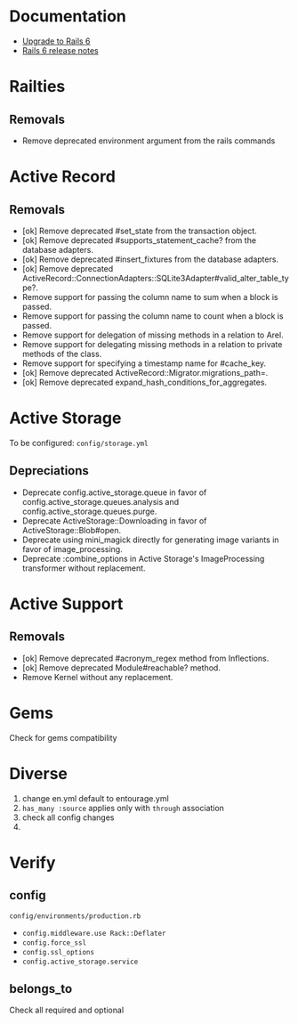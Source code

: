 # Documentation

 - [Upgrade to Rails 6](https://fullstackheroes.com/tutorials/rails/upgrade-to-rails-6/)
 - [Rails 6 release notes](https://edgeguides.rubyonrails.org/6_0_release_notes.html)

# Railties

## Removals

 - Remove deprecated environment argument from the rails commands

# Active Record

## Removals
 - [ok] Remove deprecated #set_state from the transaction object.
 - [ok] Remove deprecated #supports_statement_cache? from the database adapters.
 - [ok] Remove deprecated #insert_fixtures from the database adapters.
 - [ok] Remove deprecated ActiveRecord::ConnectionAdapters::SQLite3Adapter#valid_alter_table_type?.
 - Remove support for passing the column name to sum when a block is passed.
 - Remove support for passing the column name to count when a block is passed.
 - Remove support for delegation of missing methods in a relation to Arel.
 - Remove support for delegating missing methods in a relation to private methods of the class.
 - Remove support for specifying a timestamp name for #cache_key.
 - [ok] Remove deprecated ActiveRecord::Migrator.migrations_path=.
 - [ok] Remove deprecated expand_hash_conditions_for_aggregates.

# Active Storage

To be configured: `config/storage.yml`

## Depreciations

 - Deprecate config.active_storage.queue in favor of config.active_storage.queues.analysis and config.active_storage.queues.purge.
 - Deprecate ActiveStorage::Downloading in favor of ActiveStorage::Blob#open.
 - Deprecate using mini_magick directly for generating image variants in favor of image_processing.
 - Deprecate :combine_options in Active Storage's ImageProcessing transformer without replacement.

# Active Support

## Removals

 - [ok] Remove deprecated #acronym_regex method from Inflections.
 - [ok] Remove deprecated Module#reachable? method.
 - Remove Kernel without any replacement.

# Gems

Check for gems compatibility

# Diverse

1. change en.yml default to entourage.yml
2. `has_many :source` applies only with `through` association
3. check all config changes
4.

# Verify

## config

`config/environments/production.rb`

 - `config.middleware.use Rack::Deflater`
 - `config.force_ssl`
 - `config.ssl_options`
 - `config.active_storage.service`

## belongs_to

Check all required and optional
